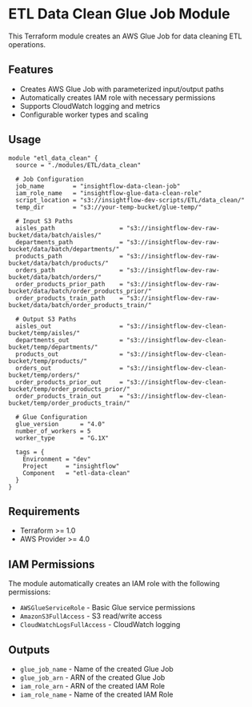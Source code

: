 # ETL Data Clean Glue Job Module

This Terraform module creates an AWS Glue Job for data cleaning ETL operations.

## Features

- Creates AWS Glue Job with parameterized input/output paths
- Automatically creates IAM role with necessary permissions
- Supports CloudWatch logging and metrics
- Configurable worker types and scaling

## Usage

```hcl
module "etl_data_clean" {
  source = "./modules/ETL/data_clean"

  # Job Configuration
  job_name        = "insightflow-data-clean-job"
  iam_role_name   = "insightflow-glue-data-clean-role"
  script_location = "s3://insightflow-dev-scripts/ETL/data_clean/"
  temp_dir        = "s3://your-temp-bucket/glue-temp/"

  # Input S3 Paths
  aisles_path                  = "s3://insightflow-dev-raw-bucket/data/batch/aisles/"
  departments_path             = "s3://insightflow-dev-raw-bucket/data/batch/departments/"
  products_path                = "s3://insightflow-dev-raw-bucket/data/batch/products/"
  orders_path                  = "s3://insightflow-dev-raw-bucket/data/batch/orders/"
  order_products_prior_path    = "s3://insightflow-dev-raw-bucket/data/batch/order_products_prior/"
  order_products_train_path    = "s3://insightflow-dev-raw-bucket/data/batch/order_products_train/"

  # Output S3 Paths
  aisles_out                   = "s3://insightflow-dev-clean-bucket/temp/aisles/"
  departments_out              = "s3://insightflow-dev-clean-bucket/temp/departments/"
  products_out                 = "s3://insightflow-dev-clean-bucket/temp/products/"
  orders_out                   = "s3://insightflow-dev-clean-bucket/temp/orders/"
  order_products_prior_out     = "s3://insightflow-dev-clean-bucket/temp/order_products_prior/"
  order_products_train_out     = "s3://insightflow-dev-clean-bucket/temp/order_products_train/"

  # Glue Configuration
  glue_version      = "4.0"
  number_of_workers = 5
  worker_type       = "G.1X"

  tags = {
    Environment = "dev"
    Project     = "insightflow"
    Component   = "etl-data-clean"
  }
}
```

## Requirements

- Terraform >= 1.0
- AWS Provider >= 4.0

## IAM Permissions

The module automatically creates an IAM role with the following permissions:
- `AWSGlueServiceRole` - Basic Glue service permissions
- `AmazonS3FullAccess` - S3 read/write access
- `CloudWatchLogsFullAccess` - CloudWatch logging

## Outputs

- `glue_job_name` - Name of the created Glue Job
- `glue_job_arn` - ARN of the created Glue Job
- `iam_role_arn` - ARN of the created IAM Role
- `iam_role_name` - Name of the created IAM Role
